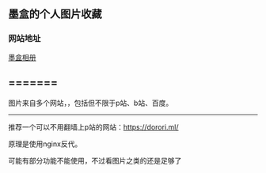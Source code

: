 ## 墨盒的个人图片收藏

### 网站地址

[墨盒相册](http://image.inkroom.cn/)



=======
----- 

图片来自多个网站，，包括但不限于p站、b站、百度。


-----

推荐一个可以不用翻墙上p站的网站：https://dorori.ml/


原理是使用nginx反代。

可能有部分功能不能使用，不过看图片之类的还是足够了

